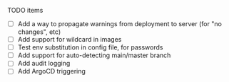 TODO items

- [ ] Add a way to propagate warnings from deployment to server (for "no changes", etc)
- [ ] Add support for wildcard in images
- [ ] Test env substitution in config file, for passwords
- [ ] Add support for auto-detecting main/master branch
- [ ] Add audit logging
- [ ] Add ArgoCD triggering
